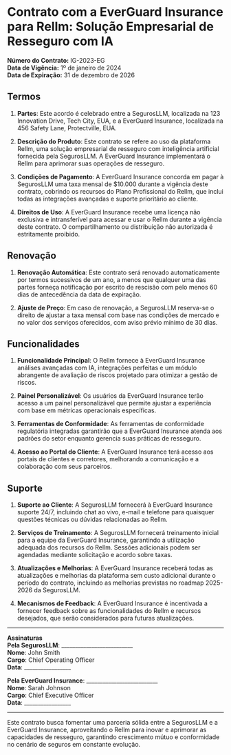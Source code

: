 # Contrato com a EverGuard Insurance para Rellm: Solução Empresarial de Resseguro com IA

**Número do Contrato:** IG-2023-EG  
**Data de Vigência:** 1º de janeiro de 2024  
**Data de Expiração:** 31 de dezembro de 2026  

## Termos

1. **Partes**: Este acordo é celebrado entre a SegurosLLM, localizada na 123 Innovation Drive, Tech City, EUA, e a EverGuard Insurance, localizada na 456 Safety Lane, Protectville, EUA.  

2. **Descrição do Produto**: Este contrato se refere ao uso da plataforma Rellm, uma solução empresarial de resseguro com inteligência artificial fornecida pela SegurosLLM. A EverGuard Insurance implementará o Rellm para aprimorar suas operações de resseguro.  

3. **Condições de Pagamento**: A EverGuard Insurance concorda em pagar à SegurosLLM uma taxa mensal de $10.000 durante a vigência deste contrato, cobrindo os recursos do Plano Profissional do Rellm, que inclui todas as integrações avançadas e suporte prioritário ao cliente.  

4. **Direitos de Uso**: A EverGuard Insurance recebe uma licença não exclusiva e intransferível para acessar e usar o Rellm durante a vigência deste contrato. O compartilhamento ou distribuição não autorizada é estritamente proibido.  

## Renovação

1. **Renovação Automática**: Este contrato será renovado automaticamente por termos sucessivos de um ano, a menos que qualquer uma das partes forneça notificação por escrito de rescisão com pelo menos 60 dias de antecedência da data de expiração.  

2. **Ajuste de Preço**: Em caso de renovação, a SegurosLLM reserva-se o direito de ajustar a taxa mensal com base nas condições de mercado e no valor dos serviços oferecidos, com aviso prévio mínimo de 30 dias.  

## Funcionalidades

1. **Funcionalidade Principal**: O Rellm fornece à EverGuard Insurance análises avançadas com IA, integrações perfeitas e um módulo abrangente de avaliação de riscos projetado para otimizar a gestão de riscos.  

2. **Painel Personalizável**: Os usuários da EverGuard Insurance terão acesso a um painel personalizável que permite ajustar a experiência com base em métricas operacionais específicas.  

3. **Ferramentas de Conformidade**: As ferramentas de conformidade regulatória integradas garantirão que a EverGuard Insurance atenda aos padrões do setor enquanto gerencia suas práticas de resseguro.  

4. **Acesso ao Portal do Cliente**: A EverGuard Insurance terá acesso aos portais de clientes e corretores, melhorando a comunicação e a colaboração com seus parceiros.  

## Suporte

1. **Suporte ao Cliente**: A SegurosLLM fornecerá à EverGuard Insurance suporte 24/7, incluindo chat ao vivo, e-mail e telefone para quaisquer questões técnicas ou dúvidas relacionadas ao Rellm.  

2. **Serviços de Treinamento**: A SegurosLLM fornecerá treinamento inicial para a equipe da EverGuard Insurance, garantindo a utilização adequada dos recursos do Rellm. Sessões adicionais podem ser agendadas mediante solicitação e acordo sobre taxas.  

3. **Atualizações e Melhorias**: A EverGuard Insurance receberá todas as atualizações e melhorias da plataforma sem custo adicional durante o período do contrato, incluindo as melhorias previstas no roadmap 2025-2026 da SegurosLLM.  

4. **Mecanismos de Feedback**: A EverGuard Insurance é incentivada a fornecer feedback sobre as funcionalidades do Rellm e recursos desejados, que serão considerados para futuras atualizações.  

---

**Assinaturas**  
**Pela SegurosLLM**: __________________________  
**Nome**: John Smith  
**Cargo**: Chief Operating Officer  
**Data**: _________________  

**Pela EverGuard Insurance**: __________________________  
**Nome**: Sarah Johnson  
**Cargo**: Chief Executive Officer  
**Data**: _________________  

---

Este contrato busca fomentar uma parceria sólida entre a SegurosLLM e a EverGuard Insurance, aproveitando o Rellm para inovar e aprimorar as capacidades de resseguro, garantindo crescimento mútuo e conformidade no cenário de seguros em constante evolução.
